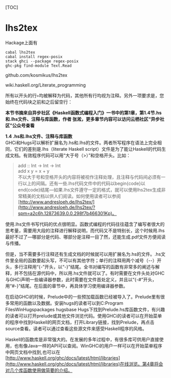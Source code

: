 [TOC]



# lhs2tex


Hackage上面有

```
cabal lhs2tex
cabal install regex-posix
stack ghci --package regex-posix
ghc-pkg find-module Text.Read
```

github.com/kosmikus/lhs2tex

wiki.haskell.org/Literate_programming


所有以开头的行`>`均被解释为代码，其他所有行均视为注释。另外一项要求是，您始终在代码块之前和之后留空行：








**本节书摘来自异步社区《Haskell函数式编程入门》一书中的第1章，第1.4节.hs和.lhs文件、注释与库函数，作者 张淞，更多章节内容可以访问云栖社区“异步社区”公众号查看**

**1.4 .hs和.lhs文件、注释与库函数**  
GHCi和Hugs可以解析扩展名为.hs和.lhs的文件。两者所写程序在语法上完全相同，它们的差别是.lhs（literate Haskell script）文件是为了能让Haskell的代码生成文档。有效程序代码可以用“大于号（>）”和空格开头。比如：

> add :: Int -> Int -> Int  
> add x y = x + y  
> 不以大于号和空格开头的内容将被视作注释处理，且注释与代码间必须有一行以上的间隔。还有一些.lhs代码文件中的代码以begin{code}以end{code}结尾—如果.lhs文件遵守一定的格式，就可以使用lhs2tex生成非常精美的文档以供人们阅读。如何使用读者可以参阅[http://www.andresloeh.de/lhs2tex/](http://www.andresloeh.de/lhs2tex/?spm=a2c6h.12873639.0.0.298f7b466301Kp)。

使用.lhs文件书写代码的优点很明显。函数式编程的代码往往蕴含了编写者很大的思考量，需要用大段的注释进行解释说明，而代码又不是特别长，这个时候用.lhs最好不过了—哪部分是代码、哪部分是注释一目了然，还能生成.pdf文件方便阅读与传播。

但是，当不需要多行注释还有生成文档的时候就可以用扩展名为.hs的文件。.hs文件里全局的函数要起头写，不可以有其他字符；单行的注释用两个减号（--）开头，多行注释用“{-”开头，以“-}”结尾。全书对编写的函数有非常多的阐述与解释，并不包括在源代码中，所以用.hs文件就可以了。有时需要在文件头处对GHC与GHCi声明一些编译器参数，此时需要在文件首处定义，并且以“{-#”开头，用“#-}”结尾。在后面的章节中，再具体学习使用编译器参数。

在启动GHCi的时候，Prelude中的一些预加载函数已经被导入了。Prelude里有很多常用的函数以及数据。安装hugs的读者可以到C:Program FilesWinHugspackages hugsbase Hugs下找到Prelude.hs库函数文件，有兴趣的读者可以打开prelude或其他文件浏览代码。使用GHCi的读者可以在开始菜单的程序中找到Haskell的网页文档，打开Library链接，找到Prelude，再点击source查看。读者可以通过查看这些源文件来感受Haskell程序的风格。

Haskell的函数库是非常强大的。在发展的多年过程中，有很多库可供用户直接使用，也有像Java一样的API可以查阅。WinGHCi的用户一样可以在开始菜单程序中网页文档中找到,也可以在[http://www.haskell.org/ghc/docs/latest/html/libraries](http://www.haskell.org/ghc/docs/latest/html/libraries)在线浏览。第4章将会对几个库函数使用做简要的介绍。















































